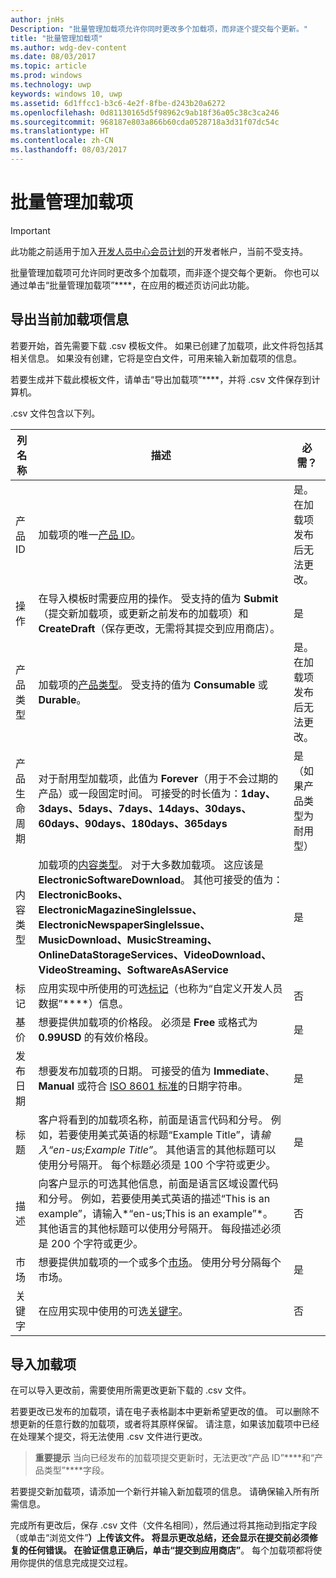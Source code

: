 ```yaml
---
author: jnHs
Description: "批量管理加载项允许你同时更改多个加载项，而非逐个提交每个更新。"
title: "批量管理加载项"
ms.author: wdg-dev-content
ms.date: 08/03/2017
ms.topic: article
ms.prod: windows
ms.technology: uwp
keywords: windows 10, uwp
ms.assetid: 6d1ffcc1-b3c6-4e2f-8fbe-d243b20a6272
ms.openlocfilehash: 0d81130165d5f98962c9ab18f36a05c38c3ca246
ms.sourcegitcommit: 968187e803a866b60cda0528718a3d31f07dc54c
ms.translationtype: HT
ms.contentlocale: zh-CN
ms.lasthandoff: 08/03/2017
---
```

# <a name="manage-add-ons-in-bulk"></a>批量管理加载项

> [!IMPORTANT]
> 此功能之前适用于加入[开发人员中心会员计划](dev-center-insider-program.md)的开发者帐户，当前不受支持。

批量管理加载项可允许同时更改多个加载项，而非逐个提交每个更新。 你也可以通过单击“批量管理加载项”****，在应用的概述页访问此功能。

## <a name="export-current-add-on-info"></a>导出当前加载项信息

若要开始，首先需要下载 .csv 模板文件。 如果已创建了加载项，此文件将包括其相关信息。 如果没有创建，它将是空白文件，可用来输入新加载项的信息。

若要生成并下载此模板文件，请单击“导出加载项”****，并将 .csv 文件保存到计算机。

.csv 文件包含以下列。 

| 列名称               | 描述                            | 必需？      |
|---------------------------|----------------------------------|----------------------|
| 产品 ID    |  加载项的唯一[产品 ID](set-your-add-on-product-id.md#product-id)。  | 是。 在加载项发布后无法更改。 |
| 操作 |在导入模板时需要应用的操作。 受支持的值为 **Submit**（提交新加载项，或更新之前发布的加载项）和 **CreateDraft**（保存更改，无需将其提交到应用商店）。 |  是 |
| 产品类型  | 加载项的[产品类型](set-your-add-on-product-id.md#product-type)。 受支持的值为 **Consumable** 或 **Durable**。 |   是。 在加载项发布后无法更改。 |
| 产品生命周期  | 对于耐用型加载项，此值为 **Forever**（用于不会过期的产品）或一段固定时间。 可接受的时长值为：**1day、3days、5days、7days、14days、30days、60days、90days、180days、365days**    | 是（如果产品类型为耐用型） |
| 内容类型  | 加载项的[内容类型](enter-add-on-properties.md#content-type)。 对于大多数加载项。 这应该是 **ElectronicSoftwareDownload**。 其他可接受的值为：**ElectronicBooks、ElectronicMagazineSingleIssue、ElectronicNewspaperSingleIssue、MusicDownload、MusicStreaming、OnlineDataStorageServices、VideoDownload、VideoStreaming、SoftwareAsAService** |    是 |
| 标记   | 应用实现中所使用的可选[标记](enter-add-on-properties.md#custom-developer-data)（也称为“自定义开发人员数据”****）信息。 | 否 |
| 基价    | 想要提供加载项的价格段。 必须是 **Free** 或格式为 **0.99USD** 的有效价格段。 |  是 |
| 发布日期  | 想要发布加载项的日期。 可接受的值为 **Immediate**、**Manual** 或符合 [ISO 8601 标准](http://go.microsoft.com/fwlink/p/?LinkId=817237)的日期字符串。 | 是 |
| 标题    | 客户将看到的加载项名称，前面是语言代码和分号。 例如，若要使用美式英语的标题“Example Title”，请*输入“en-us;Example Title”*。 其他语言的其他标题可以使用分号隔开。 每个标题必须是 100 个字符或更少。  | 是 |
|描述   | 向客户显示的可选其他信息，前面是语言区域设置代码和分号。 例如，若要使用美式英语的描述“This is an example”，请输入*“en-us;This is an example”*。 其他语言的其他标题可以使用分号隔开。 每段描述必须是 200 个字符或更少。    | 否 |
| 市场 | 想要提供加载项的一个或多个[市场](define-pricing-and-market-selection.md#windows-store-consumer-markets)。 使用分号分隔每个市场。 |  是 |
|关键字 | 在应用实现中使用的可选[关键字](enter-add-on-properties.md#keywords)。 | 否 |

## <a name="import-add-ons"></a>导入加载项

在可以导入更改前，需要使用所需更改更新下载的 .csv 文件。

若要更改已发布的加载项，请在电子表格副本中更新希望更改的值。 可以删除不想更新的任意行数的加载项，或者将其原样保留。 请注意，如果该加载项中已经在处理某个提交，将无法使用 .csv 文件进行更改。

> **重要提示** 当向已经发布的加载项提交更新时，无法更改“产品 ID”****和“产品类型”****字段。

若要提交新加载项，请添加一个新行并输入新加载项的信息。 请确保输入所有所需信息。 

完成所有更改后，保存 .csv 文件（文件名相同），然后通过将其拖动到指定字段（或单击“浏览文件”****）上传该文件。 将显示更改总结，还会显示在提交前必须修复的任何错误。 在验证信息正确后，单击“提交到应用商店”****。 每个加载项都将使用你提供的信息完成提交过程。

